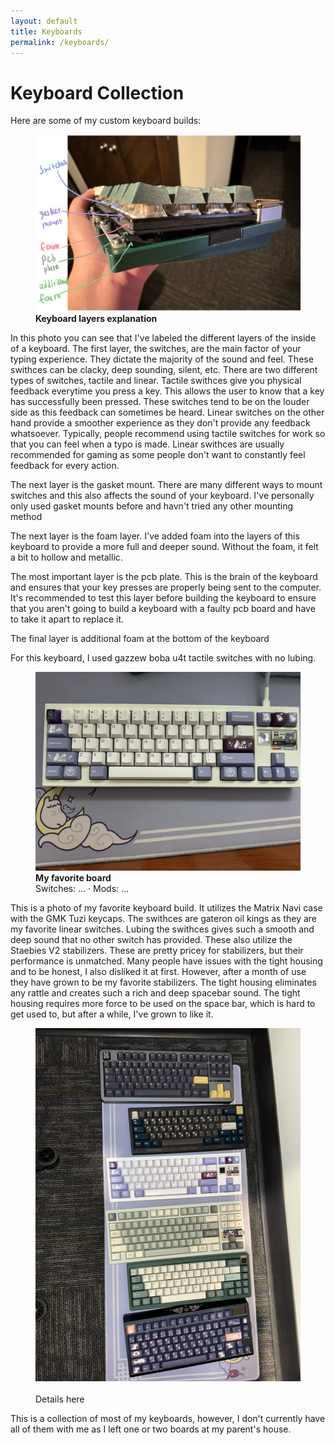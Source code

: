 ```yaml
---
layout: default
title: Keyboards
permalink: /keyboards/
---
```


# Keyboard Collection

Here are some of my custom keyboard builds:

<div class="gallery">
  <figure>
    <img src="/assets/img/7E0B4E4A-7255-49CF-8D4C-3E619A56C90E_1_201_a.jpeg" alt="Keyboard 1">
    <figcaption><strong>Keyboard layers explanation</strong><br/></figcaption>
  </figure>
In this photo you can see that I've labeled the different layers of the inside of a keyboard. The first layer, the switches, are the main factor of your typing experience. They dictate the majority of the sound and feel. These swithces can be clacky, deep sounding, silent, etc. There are two different types of switches, tactile and linear. Tactile swithces give you physical feedback everytime you press a key. This allows the user to know that a key has successfully been pressed. These switches tend to be on the louder side as this feedback can sometimes be heard. Linear switches on the other hand provide a smoother experience as they don't provide any feedback whatsoever. Typically, people recommend using tactile switches for work so that you can feel when a typo is made. Linear swithces are usually recommended for gaming as some people don't want to constantly feel feedback for every action.

The next layer is the gasket mount. There are many different ways to mount switches and this also affects the sound of your keyboard. I've personally only used gasket mounts before and havn't tried any other mounting method

The next layer is the foam layer. I've added foam into the layers of this keyboard to provide a more full and deeper sound. Without the foam, it felt a bit to hollow and metallic.

The most important layer is the pcb plate. This is the brain of the keyboard and ensures that your key presses are properly being sent to the computer. It's recommended to test this layer before building the keyboard to ensure that you aren't going to build a keyboard with a faulty pcb board and have to take it apart to replace it.

The final layer is additional foam at the bottom of the keyboard

For this keyboard, I used gazzew boba u4t tactile switches with no lubing.
  <figure>
    <img src="/assets/img/424BD3D8-00B2-4F79-B224-F3AEB715D12B_1_105_c.jpeg" alt="Keyboard 2">
    <figcaption><strong>My favorite board</strong><br/>Switches: ... · Mods: ...</figcaption>
  </figure>
This is a photo of my favorite keyboard build. It utilizes the Matrix Navi case with the GMK Tuzi keycaps. The swithces are gateron oil kings as they are my favorite linear switches. Lubing the swithces gives such a smooth and deep sound that no other switch has provided. These also utilize the Staebies V2 stabilizers. These are pretty pricey for stabilizers, but their performance is unmatched. Many people have issues with the tight housing and to be honest, I also disliked it at first. However, after a month of use they have grown to be my favorite stabilizers. The tight housing eliminates any rattle and creates such a rich and deep spacebar sound. The tight housing requires more force to be used on the space bar, which is hard to get used to, but after a while, I've grown to like it.
  <figure>
    <img src="/assets/img/6A220EB0-881A-466D-92A7-F469AE83592D_1_105_c.jpeg" alt="Keyboard 3">
    <figcaption><strong></strong><br/>Details here</figcaption>
  </figure>
</div>
This is a collection of most of my keyboards, however, I don't currently have all of them with me as I left one or two boards at my parent's house.
